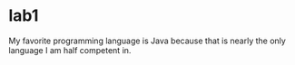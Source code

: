 # lab1

My favorite programming language is Java because that is nearly the only language I am half competent in.  
